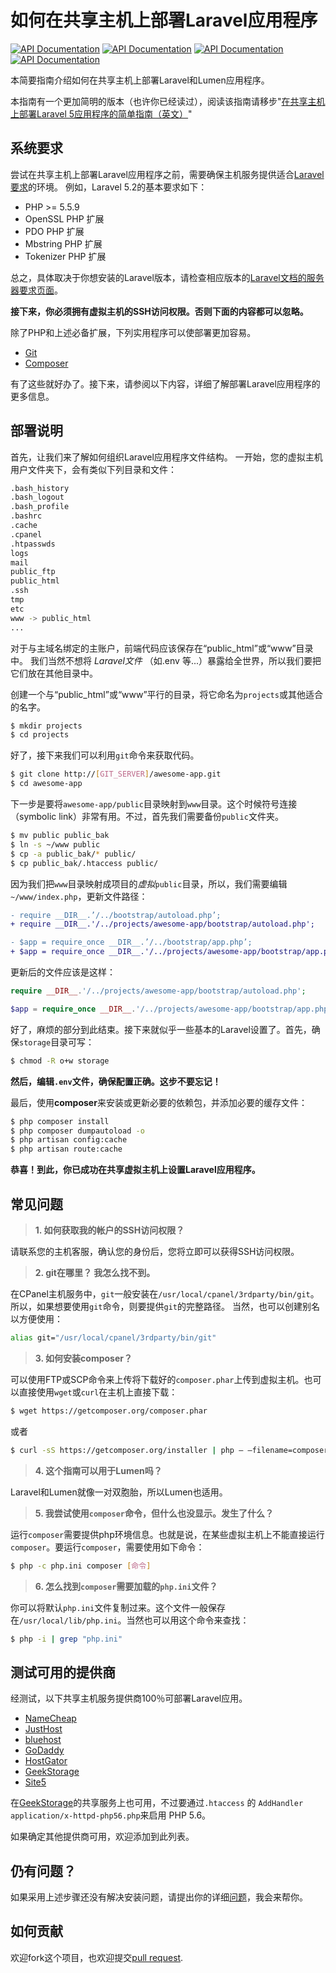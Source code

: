 # 如何在共享主机上部署Laravel应用程序
[![API Documentation](http://img.shields.io/badge/en-English-brightgreen.svg)](README.md)
[![API Documentation](http://img.shields.io/badge/es-Español-yellow.svg)](README-es.md)
[![API Documentation](http://img.shields.io/badge/vi-Ti%E1%BA%BFng%20Vi%E1%BB%87t-yellow.svg)](README-vi.md)
[![API Documentation](https://img.shields.io/badge/zh_CN-%E4%B8%AD%E6%96%87%EF%BC%88%E4%B8%AD%E5%9B%BD%E5%A4%A7%E9%99%86%EF%BC%89-yellow.svg)](README-zh_CN.md)

本简要指南介绍如何在共享主机上部署Laravel和Lumen应用程序。

本指南有一个更加简明的版本（也许你已经读过），阅读该指南请移步"[在共享主机上部署Laravel 5应用程序的简单指南（英文）](https://medium.com/laravel-news/the-simple-guide-to-deploy-laravel-5-application-on-shared-hosting-1a8d0aee923e#.7y3pk6wrm)"

## 系统要求

尝试在共享主机上部署Laravel应用程序之前，需要确保主机服务提供适合[Laravel要求](https://laravel.com/docs/5.2#server-requirements)的环境。 例如，Laravel 5.2的基本要求如下：

* PHP >= 5.5.9
* OpenSSL PHP 扩展
* PDO PHP 扩展
* Mbstring PHP 扩展
* Tokenizer PHP 扩展

总之，具体取决于你想安装的Laravel版本，请检查相应版本的[Laravel文档的服务器要求页面](https://laravel.com/docs/master)。

**接下来，你必须拥有虚拟主机的SSH访问权限。否则下面的内容都可以忽略。**

除了PHP和上述必备扩展，下列实用程序可以使部署更加容易。

* [Git](https://git-scm.com/)
* [Composer](https://getcomposer.org/)

有了这些就好办了。接下来，请参阅以下内容，详细了解部署Laravel应用程序的更多信息。

## 部署说明

首先，让我们来了解如何组织Laravel应用程序文件结构。 一开始，您的虚拟主机用户文件夹下，会有类似下列目录和文件：

```bash
.bash_history
.bash_logout
.bash_profile
.bashrc
.cache
.cpanel
.htpasswds
logs
mail
public_ftp
public_html
.ssh
tmp
etc
www -> public_html
...
```

对于与主域名绑定的主账户，前端代码应该保存在“public_html”或“www”目录中。 我们当然不想将 *Laravel文件* （如.env 等...）暴露给全世界，所以我们要把它们放在其他目录中。

创建一个与“public_html”或“www”平行的目录，将它命名为`projects`或其他适合的名字。

```bash
$ mkdir projects
$ cd projects
```

好了，接下来我们可以利用`git`命令来获取代码。

```bash
$ git clone http://[GIT_SERVER]/awesome-app.git
$ cd awesome-app
```

下一步是要将`awesome-app/public`目录映射到`www`目录。这个时候符号连接（symbolic link）非常有用。不过，首先我们需要备份`public`文件夹。

```bash
$ mv public public_bak
$ ln -s ~/www public
$ cp -a public_bak/* public/
$ cp public_bak/.htaccess public/
```

因为我们把`www`目录映射成项目的*虚拟*`public`目录，所以，我们需要编辑`~/www/index.php`，更新文件路径：

```diff
- require __DIR__.’/../bootstrap/autoload.php’;
+ require __DIR__.'/../projects/awesome-app/bootstrap/autoload.php';

- $app = require_once __DIR__.’/../bootstrap/app.php’;
+ $app = require_once __DIR__.'/../projects/awesome-app/bootstrap/app.php';
```

更新后的文件应该是这样：

```php
require __DIR__.'/../projects/awesome-app/bootstrap/autoload.php';

$app = require_once __DIR__.'/../projects/awesome-app/bootstrap/app.php';
```

好了，麻烦的部分到此结束。接下来就似乎一些基本的Laravel设置了。首先，确保`storage`目录可写：

```bash
$ chmod -R o+w storage
```

**然后，编辑`.env`文件，确保配置正确。这步不要忘记！**

最后，使用**composer**来安装或更新必要的依赖包，并添加必要的缓存文件：

```bash
$ php composer install
$ php composer dumpautoload -o
$ php artisan config:cache
$ php artisan route:cache
```

**恭喜！到此，你已成功在共享虚拟主机上设置Laravel应用程序。**

## 常见问题

> **1. 如何获取我的帐户的SSH访问权限？**

请联系您的主机客服，确认您的身份后，您将立即可以获得SSH访问权限。

> **2. git在哪里？ 我怎么找不到。**

在CPanel主机服务中，`git`一般安装在`/usr/local/cpanel/3rdparty/bin/git`。所以，如果想要使用`git`命令，则要提供`git`的完整路径。 当然，也可以创建别名以方便使用：

```bash
alias git="/usr/local/cpanel/3rdparty/bin/git"
```

> **3. 如何安装composer？**

可以使用FTP或SCP命令来上传将下载好的`composer.phar`上传到虚拟主机。也可以直接使用`wget`或`curl`在主机上直接下载：

```bash
$ wget https://getcomposer.org/composer.phar
```

或者

```bash
$ curl -sS https://getcomposer.org/installer | php — –filename=composer
```

> **4. 这个指南可以用于Lumen吗？**

Laravel和Lumen就像一对双胞胎，所以Lumen也适用。

> **5. 我尝试使用`composer`命令，但什么也没显示。发生了什么？**

运行`composer`需要提供php环境信息。也就是说，在某些虚拟主机上不能直接运行`composer`。要运行`composer`，需要使用如下命令：

```bash
$ php -c php.ini composer [命令]
```

> **6. 怎么找到`composer`需要加载的`php.ini`文件？**

你可以将默认`php.ini`文件复制过来。这个文件一般保存在`/usr/local/lib/php.ini`。当然也可以用这个命令来查找：

```bash
$ php -i | grep "php.ini"
```

## 测试可用的提供商

经测试，以下共享主机服务提供商100％可部署Laravel应用。

* [NameCheap](https://www.namecheap.com/)
* [JustHost](https://www.justhost.com/)
* [bluehost](https://www.bluehost.com/)
* [GoDaddy](https://godaddy.com/)
* [HostGator](http://www.hostgator.com/)
* [GeekStorage](https://www.geekstorage.com/)
* [Site5](https://www.site5.com/)

在[GeekStorage](https://www.geekstorage.com/)的共享服务上也可用，不过要通过`.htaccess` 的
`AddHandler application/x-httpd-php56.php`来启用 PHP 5.6。

如果确定其他提供商可用，欢迎添加到此列表。

## 仍有问题？

如果采用上述步骤还没有解决安装问题，请提出你的详细[问题](https://github.com/petehouston/laravel-deploy-on-shared-hosting/issues)，我会来帮你。

## 如何贡献

欢迎fork这个项目，也欢迎提交[pull request](https://github.com/petehouston/laravel-deploy-on-shared-hosting/pulls).
